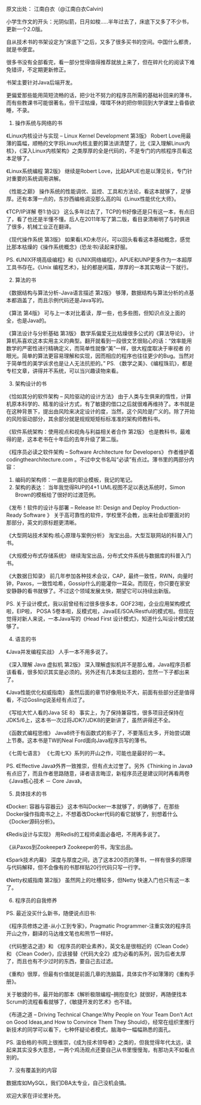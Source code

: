 <!--
author: Jimersy Lee
head: 
date: 2015-10-29
title: 我的后端开发书架 2015 2.0 版
tags: BACK-END,BOOKS
images: 
category: books
status: publish
summary: 小学生作文的开头：光阴似箭，日月如梭…..半年过去了，床底下又多了不少书，更新一个2.0版。
         
         自从技术书的书架设定为”床底下“之后，又多了很多买书的空间。中国什么都贵，就是书便宜。
         
         很多书没有全部看完，看一部分觉得值得推荐就放上来了，但在碎片化的阅读下难免错评，不定期更新修正。
         
         书架主要针对Java后端开发。
-->

原文出处： 江南白衣（@江南白衣Calvin)

小学生作文的开头：光阴似箭，日月如梭…..半年过去了，床底下又多了不少书，更新一个2.0版。

自从技术书的书架设定为”床底下“之后，又多了很多买书的空间。中国什么都贵，就是书便宜。

很多书没有全部看完，看一部分觉得值得推荐就放上来了，但在碎片化的阅读下难免错评，不定期更新修正。

书架主要针对Java后端开发。

更偏爱那些能用简短流畅的话，把少壮不努力的程序员所需的基础补回来的薄书，而有些教课书可能很著名，但干涩枯燥，喋喋不休的把你带回到大学课堂上昏昏欲睡，不录。


1. 操作系统与网络的书

《Linux内核设计与实现 – Linux Kernel Development 第3版》
Robert Love用最薄的篇幅，顺畅的文字将Linux内核主要的算法讲清楚了，比《深入理解Linux内核》，《深入Linux内核架构》之类厚厚的全是代码的，不是专门的内核程序员看这本足够了。

《Linux系统编程 第2版》
继续是Robert Love，比起APUE也是以薄见长，专门针对重要的系统调用讲解。

《性能之巅》
操作系统的性能调优、监控、工具和方法论，看这本就够了，足够厚。还有本薄一点的，东抄西编格调没那么高的叫《Linux性能优化大师》。

《TCP/IP详解 卷1:协议》
这么多年过去了，TCP的书好像还是只有这一本，有点旧了，看了也还是半懂不懂。后人在2011年写了第二版，看目录清晰明了与时俱进了很多，机械工业正在翻译。

《现代操作系统 第3版》
如果看LKD未尽兴，可以回头看看这本基础概念，感觉比那本枯燥的《操作系统概念》(恐龙书)读起来舒服。

PS. 《UNIX环境高级编程》和《UNIX网络编程》，APUE和UNP更多作为一本超厚工具书存在。《Unix 编程艺术》，扯的都是闲篇，厚厚的一本其实略读一下就行。


2. 算法的书

《数据结构与算法分析-Java语言描述 第2版》
够薄，数据结构与算法分析的点基本都涵盖了，而且示例代码还是Java写的。

《算法 第4版》
可与上一本对比着读，厚一些，也多些图，但知识点没上面的全，也是Java的。

《算法设计与分析基础 第3版》
数学系偏爱无比枯燥很多公式的《算法导论》， 计算机系喜欢这本实用主义的典型。翻开就看到一段很文艺很贴心的话：“效率能用数学的严密性进行精确定义，而简单性就像“美”一样，很大程度取决于审视者 的眼光。简单的算法更容易理解和实现，因而相应的程序也往往更少的Bug。当然对于简单性的美学诉求也是让人无法抗拒的。”
PS. 《数学之美》、《编程珠玑》，都是专栏文章，讲得并不系统，可以当兴趣读物来看。


3. 架构设计的书

《恰如其分的软件架构 – 风险驱动的设计方法》
由于人类与生俱来的惰性，计算机原本科学的、精准的设计方式，有了敏捷的借口之后就很难再维持了。本书就是在这种背景下，提出由风险来决定设计的度，当然，这个风险是广义的。除了开始的风险驱动部分，其余部分就是规规矩矩标标准准的架构师教科书。

《软件系统架构：使用视点和视角与利益相关者合作 第2版》
也是教科书，最难得的是，这本老书在十年后的去年升级了第二版。

《程序员必读之软件架构 – Software Architecture for Developers》
作者维护着codingthearchitecture.com 。不过中文书名叫“必读”有点过。薄书里的两部分内容：
1. 编码的架构师：一直是我的职业模板，我记的笔记。
2. 架构的表达： 当年我觉得RUP的4+1 UML视图不足以表达系统时，Simon Brown的模板给了很好的过渡范例。

《发布！软件的设计与部署 – Release It!: Design and Deploy Production-Ready Software 》
关于高可靠性的软件，学校里不会教，出来社会却要面对的那部分，英文的原标题更清晰。

《大型网站技术架构:核心原理与案例分析》
淘宝出品，大型互联网站的科普入门书。

《大规模分布式存储系统》
继续淘宝出品，分布式文件系统与数据库的科普入门书。

《大数据日知录》
前几年参加各种技术会议，CAP，最终一致性，RWN，向量时钟，Paxos，一致性哈希，Gossip什么的能灌你一耳朵。而现在，你只要在家安安静静的看书就够了。不过这个领域发展太快，期望它可以持续出新版。

PS. 关于设计模式，我以前曾经有过很多很多本，GOF23啦，企业应用架构模式啦，EIP啦， POSA 5卷本啦，反模式啦，JavaEE/SOA/Restful的模式啦。但现在觉得对新人来说，一本Java写的《Head First 设计模式》，知道什么叫设计模式就够了。


4. 语言的书

《Java并发编程实战》
人手一本不用多说了。

《深入理解 Java 虚拟机 第2版》
深入理解虚拟机并不是那么难，Java程序员都该看看，很多知识其实是必须的。另外还有几本类似主题的，忽然一下子都出来了。

《Java性能优化权威指南》
虽然后面的章节好像用处不大，前面有些部分还是值得看，不过Gosling说圣经有点过了。

《写给大忙人看的Java SE 8》
事实上，为了保持兼容性，很多项目还保持在JDK5/6上，这本书一次过将JDK7/JDK8的更新讲了，虽然讲得还不全。

《函数式编程思维》
Java8终于有函数式的影子了，不要落后太多，开始尝试跟上节奏。这本书是TW的Neal Ford面向Java程序员写的薄书。

《七周七语言》
《七周七X》系列的开山之作，可能也是最好的一本。

PS. 《Effective Java》外界一致推崇，但有点太过誉了。另外《Thinking in Java》有点旧了，而且作者思路随意，译者语言晦涩，新程序员还是建议同时再看两卷《Java核心技术 － Core Java》。


5. 具体技术的书

《Docker: 容器与容器云》
这本书叫Docker一本就够了，的确够了，在那些Docker操作指南书之上，不想着改Docker代码的看它就够了，别想着什么《Docker源码分析》。

《Redis设计与实现》
用Redis的工程师桌面必备吧，不用再多说了。

《从Paxos到Zookeeper》
Zookeeper的书，淘宝出品。

《Spark技术内幕》
深度与厚度之间，选了这本200页的薄书，一样有很多的原理与代码解释，但不会像有的书那样贴20行代码只写一行字。

《Netty权威指南 第2版》
虽然网上的吐槽较多，但Netty 快速入门也只有这一本了。


6. 程序员的自我修养

PS. 最近没买什么新书，随便说点旧书:

《程序员修炼之道-从小工到专家》，Pragmatic Programmer-注重实效的程序员开山之作，翻译的马达维文笔也和熊节一样好。

《代码整洁之道》和 《程序员的职业素养》，英文名是很相近的《Clean Code》和 《Clean Coder》，应该接替《代码大全2》成为必看的系列，因为后者太厚了，而且也有不少过时的东西，要自己去过滤。

《重构》很厚，但最有价值就是前面几章的洗脑篇，具体实作不如薄薄的《重构手册》。

关于敏捷的书，最开始的那本《解析极限编程–拥抱变化》就很好，再随便找本Scrum的流程看看就够了，《敏捷开发的艺术》也不错。

《布道之道 – Driving Technical Change:Why People on Your Team Don’t Act on Good Ideas,and How to Convince Them They Should》，经常在组织里推行新技术的同学可以看下，七种怀疑论者模式，脑海中一幅幅熟悉的面孔。

PS. 温伯格的书网上很推崇，《成为技术领导者》之类的，但我觉得年代太远，读起来其实没多大意思，一两个鸡汤观点还要自己从书里慢慢淘，有那功夫不如看点别的。


7. 没有覆盖到的内容

数据库如MySQL，我们DBA太专业，自己没机会搞。

欢迎大家在评论里补充。